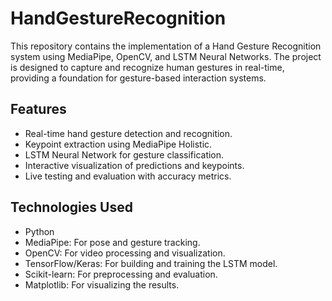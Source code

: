 # HandGestureRecognition

This repository contains the implementation of a Hand Gesture Recognition system using MediaPipe, OpenCV, and LSTM Neural Networks. The project is designed to capture and recognize human gestures in real-time, providing a foundation for gesture-based interaction systems.

## Features
- Real-time hand gesture detection and recognition.
- Keypoint extraction using MediaPipe Holistic.
- LSTM Neural Network for gesture classification.
- Interactive visualization of predictions and keypoints.
- Live testing and evaluation with accuracy metrics.

## Technologies Used
- Python
- MediaPipe: For pose and gesture tracking.
- OpenCV: For video processing and visualization.
- TensorFlow/Keras: For building and training the LSTM model.
- Scikit-learn: For preprocessing and evaluation.
- Matplotlib: For visualizing the results.
